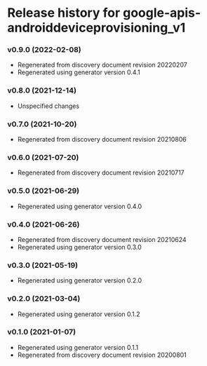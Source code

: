 # Release history for google-apis-androiddeviceprovisioning_v1

### v0.9.0 (2022-02-08)

* Regenerated from discovery document revision 20220207
* Regenerated using generator version 0.4.1

### v0.8.0 (2021-12-14)

* Unspecified changes

### v0.7.0 (2021-10-20)

* Regenerated from discovery document revision 20210806

### v0.6.0 (2021-07-20)

* Regenerated from discovery document revision 20210717

### v0.5.0 (2021-06-29)

* Regenerated using generator version 0.4.0

### v0.4.0 (2021-06-26)

* Regenerated from discovery document revision 20210624
* Regenerated using generator version 0.3.0

### v0.3.0 (2021-05-19)

* Regenerated using generator version 0.2.0

### v0.2.0 (2021-03-04)

* Regenerated using generator version 0.1.2

### v0.1.0 (2021-01-07)

* Regenerated using generator version 0.1.1
* Regenerated from discovery document revision 20200801

